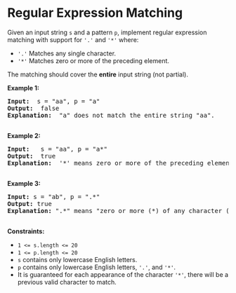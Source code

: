 # Regular Expression Matching

Given an input string `s` and a pattern `p`, implement regular expression matching with support for `'.'` and `'*'` where:

-   `'.'` Matches any single character.​​​​
-   `'*'` Matches zero or more of the preceding element.

The matching should cover the **entire** input string (not partial).

**Example 1:**

<pre>
<b>Input: </b> s = "aa", p = "a"
<b>Output: </b> false
<b>Explanation: </b> "a" does not match the entire string "aa".

</pre>

**Example 2:**

<pre>
<b>Input:  </b> s = "aa", p = "a*"
<b>Output: </b> true
<b>Explanation: </b> '*' means zero or more of the preceding element, 'a'. Therefore, by repeating 'a' once, it becomes "aa".

</pre>

**Example 3:**

<pre>
<b>Input:</b> s = "ab", p = ".*"
<b>Output:</b> true
<b>Explanation:</b> ".*" means "zero or more (*) of any character (.)".

</pre>

**Constraints:**

-   `1 <= s.length <= 20`
-   `1 <= p.length <= 20`
-   `s` contains only lowercase English letters.
-   `p` contains only lowercase English letters, `'.'`, and `'*'`.
-   It is guaranteed for each appearance of the character `'*'`, there will be a previous valid character to match.
